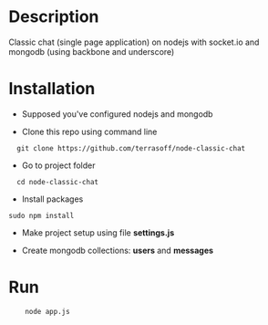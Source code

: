 # Description

Classic chat (single page application) on nodejs with socket.io and mongodb (using backbone and underscore)

# Installation

* Supposed you've configured nodejs and mongodb

* Clone this repo using command line
```
  git clone https://github.com/terrasoff/node-classic-chat
```

* Go to project folder
```
  cd node-classic-chat
```

* Install packages
```
sudo npm install
```
* Make project setup using file **settings.js**

* Create mongodb collections: **users** and **messages**

# Run
```
	node app.js
```